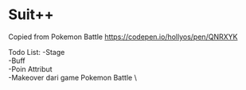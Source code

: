 # Suit++
Copied from Pokemon Battle
https://codepen.io/hollyos/pen/QNRXYK

Todo List:
-Stage \
-Buff \
-Poin Attribut \
-Makeover dari game Pokemon Battle \
